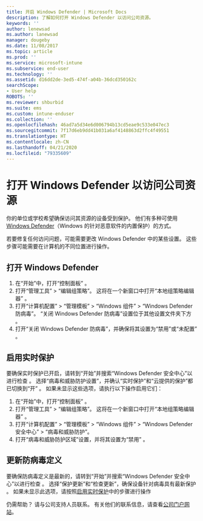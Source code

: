 ```yaml
---
title: 开启 Windows Defender | Microsoft Docs
description: 了解如何打开 Windows Defender 以访问公司资源。
keywords: ''
author: lenewsad
ms.author: lanewsad
manager: dougeby
ms.date: 11/08/2017
ms.topic: article
ms.prod: ''
ms.service: microsoft-intune
ms.subservice: end-user
ms.technology: ''
ms.assetid: d16dd2de-3ed5-474f-a04b-36dcd350162c
searchScope:
- User help
ROBOTS: ''
ms.reviewer: shburbid
ms.suite: ems
ms.custom: intune-enduser
ms.collection: ''
ms.openlocfilehash: 46ad7a5d34e6d006794b13cd5eae9c533e047ec3
ms.sourcegitcommit: 7f17d6eb9dd41b031a6af4148863d2ffc4f49551
ms.translationtype: HT
ms.contentlocale: zh-CN
ms.lasthandoff: 04/21/2020
ms.locfileid: "79335609"
---
```

# <a name="turn-on-windows-defender-to-access-company-resources"></a>打开 Windows Defender 以访问公司资源

你的单位或学校希望确保访问其资源的设备受到保护。 他们有多种可使用 [Windows Defender](https://www.microsoft.com/safety/pc-security/windows-defender.aspx)（Windows 的针对恶意软件的内置保护）的方式。

若要修复任何访问问题，可能需要更改 Windows Defender 中的某些设置。 这些步骤可能需要在计算机的不同位置进行操作。

## <a name="turn-on-windows-defender"></a>打开 Windows Defender

1. 在“开始”中，打开“控制面板”   。
2. 打开“管理工具” > “编辑组策略”。 这将在一个新窗口中打开“本地组策略编辑器”  。
3. 打开“计算机配置” > “管理模板” > “Windows 组件” > “Windows Defender 防病毒”。 “关闭 Windows Defender 防病毒”设置位于其他设置文件夹下方  。 
4. 打开“关闭 Windows Defender 防病毒”，并确保将其设置为“禁用”或“未配置”    。

## <a name="turn-on-real-time-protection"></a>启用实时保护

要确保实时保护已开启，请转到“开始”并搜索“Windows Defender 安全中心”以进行检查   。 选择“病毒和威胁防护设置”，并确认“实时保护”和“云提供的保护”都已切换到“开”     。 如果未显示这些选项，请执行以下操作启用它们：

1. 在“开始”中，打开“控制面板”   。
2. 打开“管理工具” > “编辑组策略”。 这将在一个新窗口中打开“本地组策略编辑器”  。
3. 打开“计算机配置” > “管理模板” > “Windows 组件” > “Windows Defender 安全中心” > “病毒和威胁防护”。
4. 打开“病毒和威胁防护区域”设置，并将其设置为“禁用”   。

## <a name="update-your-antivirus-definitions"></a>更新防病毒定义

要确保防病毒定义是最新的，请转到“开始”并搜索“Windows Defender 安全中心”以进行检查   。 选择“保护更新”和“检查更新”，确保设备针对病毒具有最新保护   。 如果未显示此选项，请按照[启用实时保护](turn-on-defender-windows.md#turn-on-real-time-protection)中的步骤进行操作

仍需帮助？ 请与公司支持人员联系。 有关他们的联系信息，请查看[公司门户网站](https://go.microsoft.com/fwlink/?linkid=2010980)。
